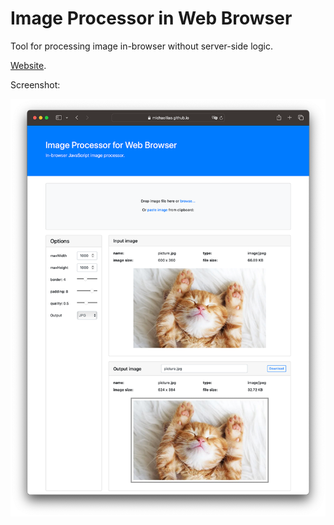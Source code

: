 # Image Processor in Web Browser

Tool for processing image in-browser without server-side logic.

[Website](https://michaelliao.github.io/image-processor/).

Screenshot:

![screenshot](screenshot.png?raw=true)
